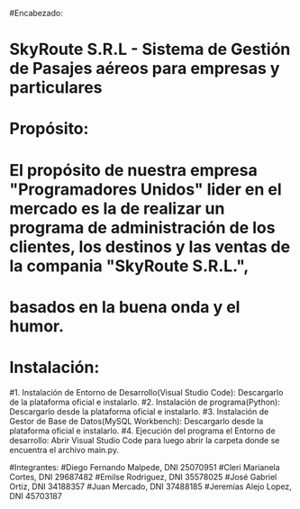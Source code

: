 #Encabezado:
# SkyRoute S.R.L - Sistema de Gestión de Pasajes aéreos para empresas y particulares

# Propósito:
# El propósito de nuestra empresa "Programadores Unidos" lider en el mercado es la de realizar un programa de administración de los clientes, los destinos y las ventas de la compania "SkyRoute S.R.L.", 
# basados en la buena onda y el humor.

# Instalación: 
#1. Instalación de Entorno de Desarrollo(Visual Studio Code): Descargarlo de la plataforma oficial e instalarlo.
#2. Instalación de programa(Python): Descargarlo desde la plataforma oficial e instalarlo.
#3. Instalación de Gestor de Base de Datos(MySQL Workbench): Descargarlo desde la plataforma oficial e instalarlo.
#4. Ejecución del programa el Entorno de desarrollo: Abrir Visual Studio Code para luego abrir la carpeta donde se encuentra el archivo main.py.

#Integrantes:
#Diego Fernando Malpede, DNI 25070951
#Cleri Marianela Cortes, DNI 29687482
#Emilse Rodriguez, DNI 35578025
#José Gabriel Ortiz, DNI 34188357
#Juan Mercado, DNI 37488185
#Jeremías Alejo Lopez, DNI 45703187
